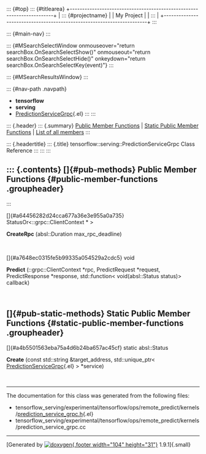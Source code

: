 ::: {#top}
::: {#titlearea}
+-----------------------------------------------------------------------+
| ::: {#projectname}                                                    |
| My Project                                                            |
| :::                                                                   |
+-----------------------------------------------------------------------+
:::

::: {#main-nav}
:::

::: {#MSearchSelectWindow onmouseover="return searchBox.OnSearchSelectShow()" onmouseout="return searchBox.OnSearchSelectHide()" onkeydown="return searchBox.OnSearchSelectKey(event)"}
:::

::: {#MSearchResultsWindow}
:::

::: {#nav-path .navpath}
-   **tensorflow**
-   **serving**
-   [PredictionServiceGrpc](classtensorflow_1_1serving_1_1PredictionServiceGrpc.html){.el}
:::
:::

::: {.header}
::: {.summary}
[Public Member Functions](#pub-methods) \| [Static Public Member
Functions](#pub-static-methods) \| [List of all
members](classtensorflow_1_1serving_1_1PredictionServiceGrpc-members.html)
:::

::: {.headertitle}
::: {.title}
tensorflow::serving::PredictionServiceGrpc Class Reference
:::
:::
:::

::: {.contents}
[]{#pub-methods} Public Member Functions {#public-member-functions .groupheader}
----------------------------------------
:::

[]{#a64456282d24cca677a36e3e955a0a735} StatusOr\<::grpc::ClientContext
\* \> 

**CreateRpc** (absl::Duration max\_rpc\_deadline)

 

[]{#a7648ec0315fe5b99335a054529a2cdc5} void 

**Predict** (::grpc::ClientContext \*rpc, PredictRequest \*request,
PredictResponse \*response, std::function\< void(absl::Status status)\>
callback)

 

[]{#pub-static-methods} Static Public Member Functions {#static-public-member-functions .groupheader}
------------------------------------------------------

[]{#a4b5501563eba75a4d6b24ba657ac45cf} static absl::Status 

**Create** (const std::string &target\_address, std::unique\_ptr\<
[PredictionServiceGrpc](classtensorflow_1_1serving_1_1PredictionServiceGrpc.html){.el}
\> \*service)

 

------------------------------------------------------------------------

The documentation for this class was generated from the following files:

-   tensorflow\_serving/experimental/tensorflow/ops/remote\_predict/kernels/[prediction\_service\_grpc.h](prediction__service__grpc_8h_source.html){.el}
-   tensorflow\_serving/experimental/tensorflow/ops/remote\_predict/kernels/prediction\_service\_grpc.cc

------------------------------------------------------------------------

[Generated by [![doxygen](doxygen.svg){.footer width="104"
height="31"}](https://www.doxygen.org/index.html) 1.9.1]{.small}
